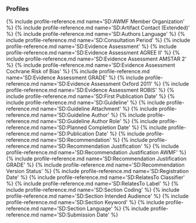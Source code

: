 ### Profiles

{% include profile-reference.md name='SD:AWMF Member Organization' %}
{% include profile-reference.md name='SD:Artifact Contact (Extended)' %}
{% include profile-reference.md name='SD:Authors Language' %}
{% include profile-reference.md name='SD:Consultation Period' %}
{% include profile-reference.md name='SD:Evidence Assessment' %}
{% include profile-reference.md name='SD:Evidence Assessment AGREE II' %}
{% include profile-reference.md name='SD:Evidence Assessment AMSTAR 2' %}
{% include profile-reference.md name='SD:Evidence Assessment Cochrane Risk of Bias' %}
{% include profile-reference.md name='SD:Evidence Assessment GRADE' %}
{% include profile-reference.md name='SD:Evidence Assessment Oxford 2011' %}
{% include profile-reference.md name='SD:Evidence Assessment ROBIS' %}
{% include profile-reference.md name='SD:First Publication Date' %}
{% include profile-reference.md name='SD:Guideline' %}
{% include profile-reference.md name='SD:Guideline Attachment' %}
{% include profile-reference.md name='SD:Guideline Author' %}
{% include profile-reference.md name='SD:Guideline Author Role' %}
{% include profile-reference.md name='SD:Planned Completion Date' %}
{% include profile-reference.md name='SD:Publication Date' %}
{% include profile-reference.md name='SD:Recommendation' %}
{% include profile-reference.md name='SD:Recommendation Justification' %}
{% include profile-reference.md name='SD:Recommendation Justification AWMF' %}
{% include profile-reference.md name='SD:Recommendation Justification GRADE' %}
{% include profile-reference.md name='SD:Recommendation Version Status' %}
{% include profile-reference.md name='SD:Registration Date' %}
{% include profile-reference.md name='SD:RelatesTo Classifier' %}
{% include profile-reference.md name='SD:RelatesTo Label' %}
{% include profile-reference.md name='SD:Section Coding' %}
{% include profile-reference.md name='SD:Section Intended Audience' %}
{% include profile-reference.md name='SD:Section Keyword' %}
{% include profile-reference.md name='SD:Section Language' %}
{% include profile-reference.md name='SD:Submission Date' %}
